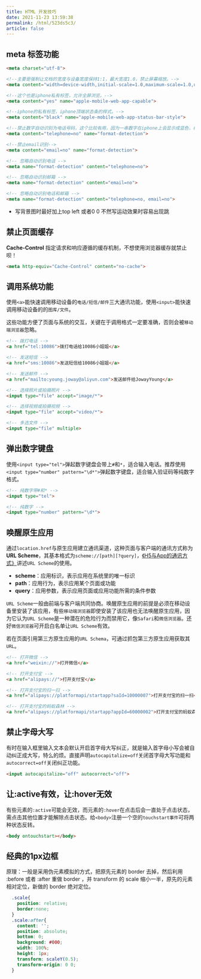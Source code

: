 ```yaml
---
title: HTML 开发技巧
date: 2021-11-23 13:59:38
permalink: /html/523ds5c3/
article: false
---
```


## meta 标签功能

```html
<meta charset="utf-8">

<!--主要是强制让文档的宽度与设备宽度保持1:1，最大宽度1.0，禁止屏幕缩放。-->
<meta content="width=device-width,initial-scale=1.0,maximum-scale=1.0,user-scalable=no" name="viewport">

<!--这个也是iphone私有标签，允许全屏浏览。-->
<meta content="yes" name="apple-mobile-web-app-capable">

<!--iphone的私有标签，iphone顶端状态条的样式。-->
<meta content="black" name="apple-mobile-web-app-status-bar-style">

<!--禁止数字自动识别为电话号码，这个比较有用，因为一串数字在iphone上会显示成蓝色，样式加成别的颜色也是不生效的。-->
<meta content="telephone=no" name="format-detection">

<!--禁止email识别-->
<meta content="email=no" name="format-detection">

<!-- 忽略自动识别电话 -->
<meta name="format-detection" content="telephone=no">

<!-- 忽略自动识别邮箱 -->
<meta name="format-detection" content="email=no">

<!-- 忽略自动识别电话和邮箱 -->
<meta name="format-detection" content="telephone=no, email=no">
```

- 写背景图时最好加上top left 或者0 0 不然写运动效果时容易出现跳

## 禁止页面缓存

**Cache-Control** 指定请求和响应遵循的缓存机制，不想使用浏览器缓存就禁止呗！

```html
<meta http-equiv="Cache-Control" content="no-cache">
```

## 调用系统功能

使用`<a>`能快速调用移动设备的`电话/短信/邮件`三大通讯功能，使用`<input>`能快速调用移动设备的的`图库/文件`。

这些功能方便了页面与系统的交互，关键在于调用格式一定要准确，否则会被`移动端浏览器`忽略。

```html
<!-- 拨打电话 -->
<a href="tel:10086">拨打电话给10086小姐姐</a>

<!-- 发送短信 -->
<a href="sms:10086">发送短信给10086小姐姐</a>

<!-- 发送邮件 -->
<a href="mailto:young.joway@aliyun.com">发送邮件给JowayYoung</a>

<!-- 选择照片或拍摄照片 -->
<input type="file" accept="image/*">

<!-- 选择视频或拍摄视频 -->
<input type="file" accept="video/*">

<!-- 多选文件 -->
<input type="file" multiple>
```

## 弹出数字键盘

使用`<input type="tel">`弹起数字键盘会带上`#`和`*`，适合输入电话。推荐使用`<input type="number" pattern="\d*">`弹起数字键盘，适合输入验证码等纯数字格式。

```html
<!-- 纯数字带#和* -->
<input type="tel">

<!-- 纯数字 -->
<input type="number" pattern="\d*">
```

## 唤醒原生应用

通过`location.href`与原生应用建立通讯渠道，这种页面与客户端的通讯方式称为**URL Scheme**，其基本格式为`scheme://[path][?query]`，[《H5与App的通讯方式》](https://juejin.cn/post/6844904020201455624)讲述`URL Scheme`的使用。

- **scheme**：应用标识，表示应用在系统里的唯一标识
- **path**：应用行为，表示应用某个页面或功能
- **query**：应用参数，表示应用页面或应用功能所需的条件参数

`URL Scheme`一般由前端与客户端共同协商。唤醒原生应用的前提是必须在移动设备里安装了该应用，有些`移动端浏览器`即使安装了该应用也无法唤醒原生应用，因为它认为`URL Scheme`是一种潜在的危险行为而禁用它，像`Safari`和`微信浏览器`。还好`微信浏览器`可开启白名单让`URL Scheme`有效。

若在页面引用第三方原生应用的`URL Schema`，可通过抓包第三方原生应用获取其`URL`。

```html
<!-- 打开微信 -->
<a href="weixin://">打开微信</a>

<!-- 打开支付宝 -->
<a href="alipays://">打开支付宝</a>

<!-- 打开支付宝的扫一扫 -->
<a href="alipays://platformapi/startapp?saId=10000007">打开支付宝的扫一扫</a>

<!-- 打开支付宝的蚂蚁森林 -->
<a href="alipays://platformapi/startapp?appId=60000002">打开支付宝的蚂蚁森林</a>
```

## 禁止字母大写

有时在输入框里输入文本会默认开启首字母大写纠正，就是输入首字母小写会被自动纠正成大写，特么的烦。直接声明`autocapitalize=off`关闭首字母大写功能和`autocorrect=off`关闭纠正功能。

```html
<input autocapitalize="off" autocorrect="off">
```

## 让:active有效，让:hover无效

有些元素的`:active`可能会无效，而元素的`:hover`在点击后会一直处于点击状态，需点击其他位置才能解除点击状态。给`<body>`注册一个空的`touchstart事件`可将两种状态反转。

```html
<body ontouchstart></body>
```

## 经典的1px边框

原理：一般是采用伪元素模拟的方式，把原先元素的 border 去掉，然后利用 :before 或者 :after 重做 border ，并 transform 的 scale 缩小一半，原先的元素相对定位，新做的 border 绝对定位。

```css
  .scale{
    position: relative;
    border:none;
  }
  .scale:after{
    content: '';
    position: absolute;
    bottom: 0;
    background: #000;
    width: 100%;
    height: 1px;
    transform: scaleY(0.5);
    transform-origin: 0 0;
  }
```

